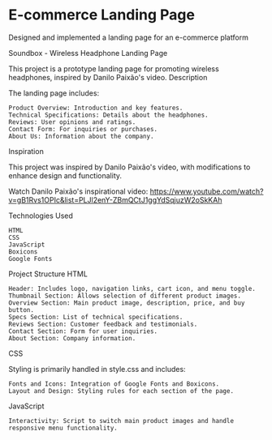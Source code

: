# E-commerce Landing Page
 Designed and implemented a landing page for an e-commerce platform

 Soundbox - Wireless Headphone Landing Page

This project is a prototype landing page for promoting wireless headphones, inspired by Danilo Paixão's video.
Description

The landing page includes:

    Product Overview: Introduction and key features.
    Technical Specifications: Details about the headphones.
    Reviews: User opinions and ratings.
    Contact Form: For inquiries or purchases.
    About Us: Information about the company.

Inspiration

This project was inspired by Danilo Paixão's video, with modifications to enhance design and functionality.

Watch Danilo Paixão's inspirational video: https://www.youtube.com/watch?v=gB1Rvs1OPIc&list=PLJl2enY-ZBmQCtJ1ggYdSqjuzW2oSkKAh

Technologies Used

    HTML
    CSS
    JavaScript
    Boxicons
    Google Fonts

Project Structure
HTML

    Header: Includes logo, navigation links, cart icon, and menu toggle.
    Thumbnail Section: Allows selection of different product images.
    Overview Section: Main product image, description, price, and buy button.
    Specs Section: List of technical specifications.
    Reviews Section: Customer feedback and testimonials.
    Contact Section: Form for user inquiries.
    About Section: Company information.

CSS

Styling is primarily handled in style.css and includes:

    Fonts and Icons: Integration of Google Fonts and Boxicons.
    Layout and Design: Styling rules for each section of the page.

JavaScript

    Interactivity: Script to switch main product images and handle responsive menu functionality.